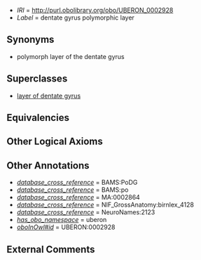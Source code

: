  * *IRI* = http://purl.obolibrary.org/obo/UBERON_0002928
 * *Label* = dentate gyrus polymorphic layer

## Synonyms

 * polymorph layer of the dentate gyrus

## Superclasses

 * [layer of dentate gyrus](../../UBERON/04/UBERON_0002304.md)

## Equivalencies


## Other Logical Axioms


## Other Annotations

 * *[database_cross_reference](../../ef/oboInOwl#hasDbXref.md)* = BAMS:PoDG
 * *[database_cross_reference](../../ef/oboInOwl#hasDbXref.md)* = BAMS:po
 * *[database_cross_reference](../../ef/oboInOwl#hasDbXref.md)* = MA:0002864
 * *[database_cross_reference](../../ef/oboInOwl#hasDbXref.md)* = NIF_GrossAnatomy:birnlex_4128
 * *[database_cross_reference](../../ef/oboInOwl#hasDbXref.md)* = NeuroNames:2123
 * *[has_obo_namespace](../../ce/oboInOwl#hasOBONamespace.md)* = uberon
 * *[oboInOwl#id](../../id/oboInOwl#id.md)* = UBERON:0002928

## External Comments

